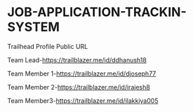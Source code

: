 # JOB-APPLICATION-TRACKIN-SYSTEM
Trailhead Profile Public URL


Team Lead-https://trailblazer.me/id/ddhanush18

Team Member 1-https://trailblazer.me/id/djoseph77

Team Member 2-https://trailblazer.me/id/irajesh8


Team Member3-https://trailblazer.me/id/ilakkiya005

